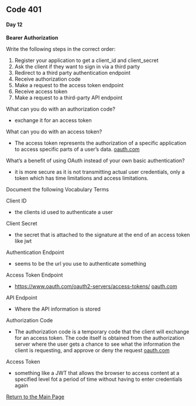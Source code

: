 ## Code 401
#### Day 12


**Bearer Authorization**

Write the following steps in the correct order:
1. Register your application to get a client_id and client_secret
2. Ask the client if they want to sign in via a third party
3. Redirect to a third party authentication endpoint
4. Receive authorization code
5. Make a request to the access token endpoint
6. Receive access token
7. Make a request to a third-party API endpoint

What can you do with an authorization code?
- exchange it for an access token

What can you do with an access token?
- The access token represents the authorization of a specific application to access specific parts of a user’s data. [oauth.com](https://www.oauth.com/oauth2-servers/access-tokens/)

What’s a benefit of using OAuth instead of your own basic authentication? 
- it is more secure as it is not transmitting actual user credentials, only a token which has time limitations and access limitations.

Document the following Vocabulary Terms

Client ID
- the clients id used to authenticate a user

Client Secret
- the secret that is attached to the signature at the end of an access token like jwt

Authentication Endpoint
- seems to be the url you use to authenticate something

Access Token Endpoint
- https://www.oauth.com/oauth2-servers/access-tokens/ [oauth.com](https://www.oauth.com/oauth2-servers/access-tokens/)

API Endpoint
- Where the API information is stored

Authorization Code
- The authorization code is a temporary code that the client will exchange for an access token. The code itself is obtained from the authorization server where the user gets a chance to see what the information the client is requesting, and approve or deny the request [oauth.com](https://www.oauth.com/oauth2-servers/server-side-apps/authorization-code/)

Access Token
- something like a JWT that allows the browser to access content at a specified level fot a period of time without having to enter credentials again

[Return to the Main Page](README.md)